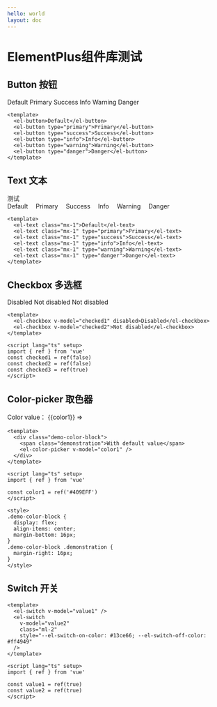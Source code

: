 ```yaml
---
hello: world
layout: doc
---
```


# ElementPlus组件库测试

<script setup>

import { ref } from 'vue'

const checked1 = ref(true)
const checked2 = ref(false)
const checked3 = ref(true)

const color1 = ref('#409EFF')

const switchValue1 = ref(false);
const switchValue2 = ref(false);

</script>

## Button 按钮

<el-button>Default</el-button>
<el-button type="primary">Primary</el-button>
<el-button type="success">Success</el-button>
<el-button type="info">Info</el-button>
<el-button type="warning">Warning</el-button>
<el-button type="danger">Danger</el-button>

```vue
<template>
  <el-button>Default</el-button>
  <el-button type="primary">Primary</el-button>
  <el-button type="success">Success</el-button>
  <el-button type="info">Info</el-button>
  <el-button type="warning">Warning</el-button>
  <el-button type="danger">Danger</el-button>
</template>
```
## Text 文本

<div class="text-xl text-blue">测试</div>
<el-text class="mx-1">Default</el-text>&emsp;
<el-text class="mx-1" type="primary">Primary</el-text>&emsp;
<el-text class="mx-1" type="success">Success</el-text>&emsp;
<el-text class="mx-1" type="info">Info</el-text>&emsp;
<el-text class="mx-1" type="warning">Warning</el-text>&emsp;
<el-text class="mx-1" type="danger">Danger</el-text>&emsp;

```vue
<template>
  <el-text class="mx-1">Default</el-text>
  <el-text class="mx-1" type="primary">Primary</el-text>
  <el-text class="mx-1" type="success">Success</el-text>
  <el-text class="mx-1" type="info">Info</el-text>
  <el-text class="mx-1" type="warning">Warning</el-text>
  <el-text class="mx-1" type="danger">Danger</el-text>
</template>
```

## Checkbox 多选框

<el-checkbox v-model="checked1" disabled>Disabled</el-checkbox>
<el-checkbox v-model="checked2">Not disabled</el-checkbox>
<el-checkbox v-model="checked3">Not disabled</el-checkbox>

```vue
<template>
  <el-checkbox v-model="checked1" disabled>Disabled</el-checkbox>
  <el-checkbox v-model="checked2">Not disabled</el-checkbox>
</template>

<script lang="ts" setup>
import { ref } from 'vue'
const checked1 = ref(false)
const checked2 = ref(false)
const checked3 = ref(true)
</script>
```

## Color-picker 取色器

<div class="demo-color-block">
  <span class="demonstration">Color value： {{color1}} =></span>
  <el-color-picker v-model="color1" />

</div>

``` vue
<template>
  <div class="demo-color-block">
    <span class="demonstration">With default value</span>
    <el-color-picker v-model="color1" />
  </div>
</template>

<script lang="ts" setup>
import { ref } from 'vue'

const color1 = ref('#409EFF')
</script>

<style>
.demo-color-block {
  display: flex;
  align-items: center;
  margin-bottom: 16px;
}
.demo-color-block .demonstration {
  margin-right: 16px;
}
</style>
```

## Switch 开关
<el-switch v-model="switchValue1" />
  <el-switch
    v-model="switchValue2"
    class="ml-2"
    style="--el-switch-on-color: #13ce66; --el-switch-off-color: #ff4949"
  />

```vue
<template>
  <el-switch v-model="value1" />
  <el-switch
    v-model="value2"
    class="ml-2"
    style="--el-switch-on-color: #13ce66; --el-switch-off-color: #ff4949"
  />
</template>

<script lang="ts" setup>
import { ref } from 'vue'

const value1 = ref(true)
const value2 = ref(true)
</script>
```

<style module>

.button {
  color: red;
  font-weight: bold;
  text-align: center;
}
.scrollbar-demo-item {
  display: flex;
  align-items: center;
  justify-content: center;
  height: 50px;
  margin: 10px;
  text-align: center;
  border-radius: 4px;
  background: var(--el-color-primary-light-9);
  color: var(--el-color-primary);
}
.demo-color-block {
  display: flex;
  align-items: center;
  margin-bottom: 16px;
}
.demo-color-block .demonstration {
  margin-right: 16px;
}
</style>

